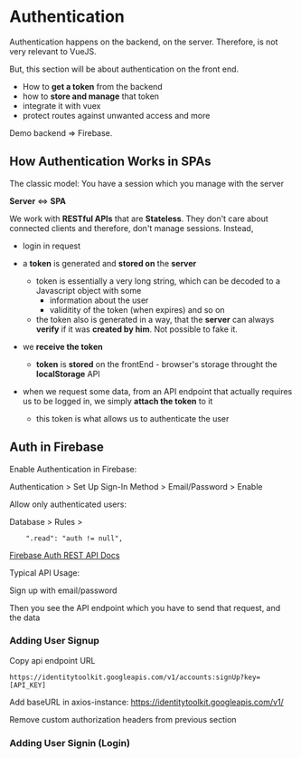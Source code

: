 # Authentication

Authentication happens on the backend, on the server. Therefore, is not very relevant to VueJS.

But, this section will be about authentication on the front end. 

* How to **get a token** from the backend
* how to **store and manage** that token
* integrate it with vuex 
* protect routes against unwanted access and more

Demo backend => Firebase.

## How Authentication Works in SPAs

The classic model: You have a session which you manage with the server

**Server** <=> **SPA**

We work with **RESTful APIs** that are **Stateless**. They don't care about connected clients and therefore, don't manage sessions. Instead, 

* login in request
* a **token** is generated and **stored on** the **server**
  * token is essentially a very long string, which can be decoded to a Javascript object with some 
      * information about the user
      * validitity of the token (when expires) and so on
  * the token also is generated in a way, that the **server** can always **verify** if it was **created by him**. Not possible to fake it.

* we **receive the token**
  * **token** is **stored** on the frontEnd - browser's storage throught the **localStorage** API

* when we request some data, from an API endpoint that actually requires us to be logged in, we simply **attach the token** to it
  * this token is what allows us to authenticate the user


## Auth in Firebase

Enable Authentication in Firebase:

Authentication > Set Up Sign-In Method > Email/Password > Enable

Allow only authenticated users:

Database > Rules > 
```
    ".read": "auth != null",
```

[Firebase Auth REST API Docs](https://firebase.google.com/docs/reference/rest/auth)

Typical API Usage:

Sign up with email/password

Then you see the API endpoint which you have to send that request, and the data


### Adding User Signup
Copy api endpoint URL
```
https://identitytoolkit.googleapis.com/v1/accounts:signUp?key=[API_KEY]
```

Add baseURL in axios-instance:
https://identitytoolkit.googleapis.com/v1/

Remove custom authorization headers from previous section


### Adding User Signin (Login)
